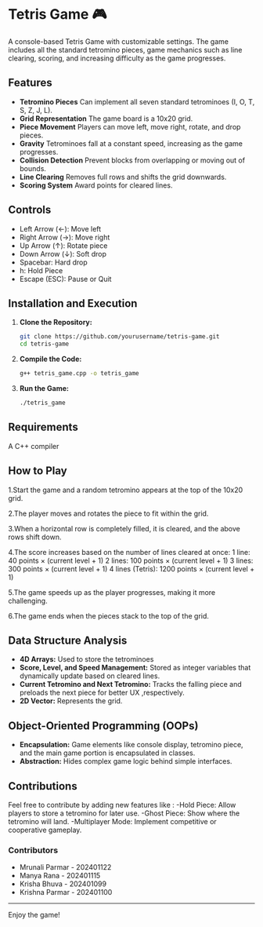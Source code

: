 # Tetris Game 🎮

A console-based Tetris Game with customizable settings. The game includes all the standard tetromino pieces, game mechanics such as line clearing, scoring, and increasing difficulty as the game progresses.

## Features

- **Tetromino Pieces**  Can implement all seven standard tetrominoes (I, O, T, S, Z, J, L).
- **Grid Representation** The game board is a 10x20 grid.
- **Piece Movement** Players can move left, move right, rotate, and drop pieces.
- **Gravity** Tetrominoes fall at a constant speed, increasing as the game progresses.
- **Collision Detection** Prevent blocks from overlapping or moving out of bounds.
- **Line Clearing** Removes full rows and shifts the grid downwards.
- **Scoring System** Award points for cleared lines.

## Controls
- Left Arrow (←): Move left
- Right Arrow (→): Move right
- Up Arrow (↑): Rotate piece
- Down Arrow (↓): Soft drop
- Spacebar: Hard drop
- h: Hold Piece
- Escape (ESC): Pause or Quit


## Installation and Execution 

1. **Clone the Repository:**
   ```sh
   git clone https://github.com/yourusername/tetris-game.git
   cd tetris-game
   ```

2. **Compile the Code:**
   ```sh
   g++ tetris_game.cpp -o tetris_game
   ```
3. **Run the Game:**
   ```sh
   ./tetris_game
   ```

## Requirements

 A C++ compiler 


## How to Play

1.Start the game and a random tetromino appears at the top of the 10x20 grid.

2.The player moves and rotates the piece to fit within the grid.

3.When a horizontal row is completely filled, it is cleared, and the above rows shift down.

4.The score increases based on the number of lines cleared at once:
    1 line: 40 points × (current level + 1)
    2 lines: 100 points × (current level + 1)
    3 lines: 300 points × (current level + 1)
    4 lines (Tetris): 1200 points × (current level + 1)
    
5.The game speeds up as the player progresses, making it more challenging.

6.The game ends when the pieces stack to the top of the grid.


## Data Structure Analysis

- **4D Arrays:** Used to store the tetrominoes
- **Score, Level, and Speed Management:** Stored as integer variables that dynamically update based on cleared lines.
- **Current Tetromino and Next Tetromino:** Tracks the falling piece and preloads the next piece for better UX ,respectively.
- **2D Vector:** Represents the grid.

## Object-Oriented Programming (OOPs)

-  **Encapsulation:** Game elements like console display, tetromino piece, and the main game portion is encapsulated in classes.
-  **Abstraction:** Hides complex game logic behind simple interfaces.

## Contributions

Feel free to contribute by adding new features like :
    -Hold Piece: Allow players to store a tetromino for later use.
    -Ghost Piece: Show where the tetromino will land.
    -Multiplayer Mode: Implement competitive or cooperative gameplay.

### Contributors
- Mrunali Parmar - 202401122
- Manya Rana - 202401115
- Krisha Bhuva - 202401099
- Krishna Parmar - 202401100

---

Enjoy the game!

